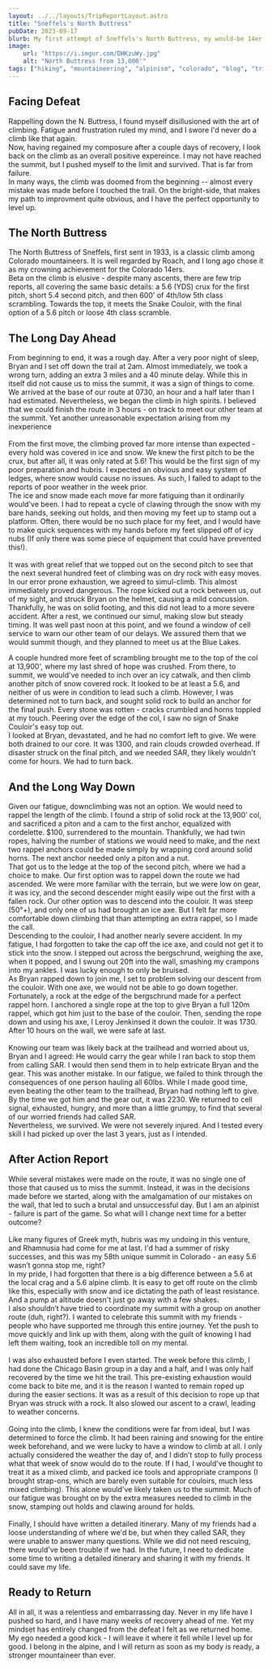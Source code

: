 ```yaml
---
layout: ../../layouts/TripReportLayout.astro
title: "Sneffels's North Buttress"
pubDate: 2023-09-17
blurb: My first attempt of Sneffels's North Buttress, my would-be 14er finisher.
image:
    url: "https://i.imgur.com/DHKzuWy.jpg"
    alt: "North Buttress from 13,000'"
tags: ["hiking", "mountaineering", "alpinism", "colorado", "blog", "trip report"]
---
```


## Facing Defeat
Rappelling down the N. Buttress, I found myself disillusioned with the art of climbing. Fatigue and frustration ruled my mind, and I swore I'd never do a climb like that again.\
Now, having regained my composure after a couple days of recovery, I look back on the climb as an overall positive expereince. I may not have reached the summit, but I pushed myself to the limit and survived. That is far from failure.\
In many ways, the climb was doomed from the beginning -- almost every mistake was made before I touched the trail. On the bright-side, that makes my path to improvment quite obvious, and I have the perfect opportunity to level up. 

## The North Buttress
The North Buttress of Sneffels, first sent in 1933, is a classic climb among Colorado mountaineers. It is well regarded by Roach, and I long ago chose it as my crowning achievement for the Colorado 14ers.\
Beta on the climb is elusive - despite many ascents, there are few trip reports, all covering the same basic details: a 5.6 (YDS) crux for the first pitch, short 5.4 second pitch, and then 600' of 4th/low 5th class scrambling. Towards the top, it meets the Snake Couloir, with the final option of a 5.6 pitch or loose 4th class scramble.

## The Long Day Ahead
From beginning to end, it was a rough day. After a very poor night of sleep, Bryan and I set off down the trail at 2am. Almost immediately, we took a wrong turn, adding an extra 3 miles and a 40 minute delay. While this in itself did not cause us to miss the summit, it was a sign of things to come.\
We arrived at the base of our route at 0730, an hour and a half later than I had estimated. Nevertheless, we began the climb in high spirits. I believed that we could finish the route in 3 hours - on track to meet our other team at the summit. Yet another unreasonable expectation arising from my inexperience \
\
From the first move, the climbing proved far more intense than expected - every hold was covered in ice and snow. We knew the first pitch to be the crux, but after all, it was only rated at 5.6! This would be the first sign of my poor preparation and hubris. I expected an obvious and easy system of ledges, where snow would cause no issues. As such, I failed to adapt to the reports of poor weather in the week prior.\
The ice and snow made each move far more fatiguing than it ordinarily would've been. I had to repeat a cycle of clawing through the snow with my bare hands, seeking out holds, and then moving my feet up to stamp out a platform. Often, there would be no such place for my feet, and I would have to make quick sequences with my hands before my feet slipped off of icy nubs (If only there was some piece of equipment that could have prevented this!).\
\
It was with great relief that we topped out on the second pitch to see that the next several hundred feet of climbing was on dry rock with easy moves. In our error prone exhaustion, we agreed to simul-climb. This almost immediately proved dangerous. The rope kicked out a rock between us, out of my sight, and struck Bryan on the helmet, causing a mild concussion. Thankfully, he was on solid footing, and this did not lead to a more severe accident. After a rest, we continued our simul, making slow but steady timing. It was well past noon at this point, and we found a window of cell service to warn our other team of our delays. We assured them that we would summit though, and they planned to meet us at the Blue Lakes.

A couple hundred more feet of scrambling brought me to the top of the col at 13,900', where my last shred of hope was crushed. From there, to summit, we would've needed to inch over an icy catwalk, and then climb another pitch of snow covered rock. It looked to be at least a 5.6, and neither of us were in condition to lead such a climb. However, I was determined not to turn back, and sought solid rock to build an anchor for the final push. Every stone was rotten - cracks crumbled and horns toppled at my touch. Peering over the edge of the col, I saw no sign of Snake Couloir's easy top out.\
I looked at Bryan, devastated, and he had no comfort left to give. We were both drained to our core. It was 1300, and rain clouds crowded overhead. If disaster struck on the final pitch, and we needed SAR, they likely wouldn't come for hours. We had to turn back.

## And the Long Way Down
Given our fatigue, downclimbing was not an option. We would need to rappel the length of the climb. I found a strip of solid rock at the 13,900’ col, and sacrificed a piton and a cam to the first anchor, equalized with cordelette. $100, surrendered to the mountain. Thankfully, we had twin ropes, halving the number of stations we would need to make, and the next two rappel anchors could be made simply by wrapping cord around solid horns. The next anchor needed only a piton and a nut.\
That got us to the ledge at the top of the second pitch, where we had a choice to make. Our first option was to rappel down the route we had ascended. We were more familiar with the terrain, but we were low on gear, it was icy, and the second descender might easily wipe out the first with a fallen rock. Our other option was to descend into the couloir. It was steep (50°+), and only one of us had brought an ice axe. But I felt far more comfortable down climbing that than attempting an extra rappel, so I made the call.\
Descending to the couloir, I had another nearly severe accident. In my fatigue, I had forgotten to take the cap off the ice axe, and could not get it to stick into the snow. I stepped out across the bergschrund, weighing the axe, when it popped, and I swung out 20ft into the wall, smashing my crampons into my ankles. I was lucky enough to only be bruised.\
As Bryan rapped down to join me, I set to problem solving our descent from the couloir. With one axe, we would not be able to go down together. Fortunately, a rock at the edge of the bergschrund made for a perfect rappel horn. I anchored a single rope at the top to give Bryan a full 120m rappel, which got him just to the base of the couloir. Then, sending the rope down and using his axe, I Leroy Jenkinsed it down the couloir. It was 1730. After 10 hours on the wall, we were safe at last.\
\
Knowing our team was likely back at the trailhead and worried about us, Bryan and I agreed: He would carry the gear while I ran back to stop them from calling SAR. I would then send them in to help extricate Bryan and the gear. This was another mistake. In our fatigue, we failed to think through the consequences of one person hauling all 60lbs. While I made good time, even beating the other team to the trailhead, Bryan had nothing left to give. By the time we got him and the gear out, it was 2230. We returned to cell signal, exhausted, hungry, and more than a little grumpy, to find that several of our worried friends had called SAR.\
Nevertheless, we survived. We were not severely injured. And I tested every skill I had picked up over the last 3 years, just as I intended.

## After Action Report
While several mistakes were made on the route, it was no single one of those that caused us to miss the summit. Instead, it was in the decisions made before we started, along with the amalgamation of our mistakes on the wall, that led to such a brutal and unsuccessful day. But I am an alpinist - failure is part of the game. So what will I change next time for a better outcome?\
\
Like many figures of Greek myth, hubris was my undoing in this venture, and Rhamnusia had come for me at last. I'd had a summer of risky successes, and this was my 58th unique summit in Colorado - an easy 5.6 wasn’t gonna stop me, right?\
In my pride, I had forgotten that there is a big difference between a 5.6 at the local crag and a 5.6 alpine climb. It is easy to get off route on the climb like this, especially with snow and ice dictating the path of least resistance. And a pump at altitude doesn't just go away with a few shakes.\
I also shouldn’t have tried to coordinate my summit with a group on another route (duh, right?). I wanted to celebrate this summit with my friends - people who have supported me through this entire journey. Yet the push to move quickly and link up with them, along with the guilt of knowing I had left them waiting, took an incredible toll on my mental.\
\
I was also exhausted before I even started. The week before this climb, I had done the Chicago Basin group in a day and a half, and I was only half recovered by the time we hit the trail. This pre-existing exhaustion would come back to bite me, and it is the reason I wanted to remain roped up during the easier sections. It was as a result of this decision to rope up that Bryan was struck with a rock. It also slowed our ascent to a crawl, leading to weather concerns.\
\
Going into the climb, I knew the conditions were far from ideal, but I was determined to force the climb. It had been raining and snowing for the entire week beforehand, and we were lucky to have a window to climb at all. I only actually considered the weather the day of, and I didn’t stop to fully process what that week of snow would do to the route. If I had, I would've thought to treat it as a mixed climb, and packed ice tools and appropriate crampons (I brought strap-ons, which are barely even suitable for couloirs, much less mixed climbing). This alone would've likely taken us to the summit. Much of our fatigue was brought on by the extra measures needed to climb in the snow, stamping out holds and clawing around for holds.\
\
Finally, I should have written a detailed itinerary. Many of my friends had a loose understanding of where we'd be, but when they called SAR, they were unable to answer many questions. While we did not need rescuing, there would've been trouble if we had. In the future, I need to dedicate some time to writing a detailed itinerary and sharing it with my friends. It could save my life.

## Ready to Return
All in all, it was a relentless and embarrassing day. Never in my life have I pushed so hard, and I have many weeks of recovery ahead of me. Yet my mindset has entirely changed from the defeat I felt as we returned home. My ego needed a good kick - I will leave it where it fell while I level up for good. I belong in the alpine, and I will return as soon as my body is ready, a stronger mountaineer than ever.